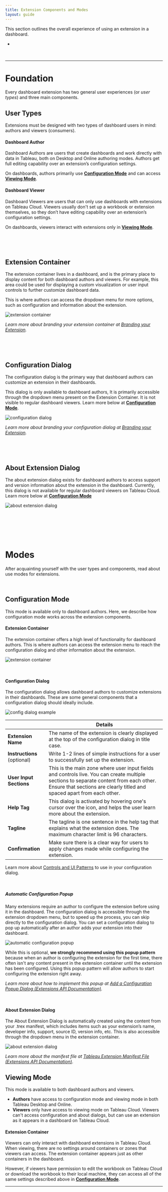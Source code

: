 ```yaml
---
title: Extension Components and Modes
layout: guide
---
```



This section outlines the overall experience of using an extension in a dashboard. 

*

<!---
#### Foundation
Every dashboard extension has two general user experiences and three main components. 

* [User Types](#user-types)
* [Extension Container](#extension-container)
* [Configuration Dialog](#configuration-dialog)
* [About Extension Dialog](#about-extension-dialog)

#### Modes
After acquainting yourself with the user types and components, read about use modes for extensions.

* [Configuration Mode](#configuration-mode)
* [Viewing Mode](#viewing-mode)

-->
&nbsp;

---
# Foundation

Every dashboard extension has two general user experiences (or *user types*) and three main components. 


## User Types

Extensions must be designed with two types of dashboard users in mind: authors and viewers (consumers). 

#### Dashboard Author

Dashboard Authors are users that create dashboards and work directly with data in Tableau, both on Desktop and Online authoring modes. Authors get full editing capability over an extension’s configuration settings. 

On dashboards, authors primarily use **[Configuration Mode](#configuration-mode)** and can access **[Viewing Mode](#viewing-mode)**.
  
#### Dashboard Viewer

Dashboard Viewers are users that can only use dashboards with extensions on Tableau Cloud. Viewers usually don't set up a workbook or extension themselves, so they don’t have editing capability over an extension’s configuration settings.

On dashboards, viewers interact with extensions only in **[Viewing Mode](#viewing-mode)**. 

&nbsp;

&nbsp;


## Extension Container

The extension container lives in a dashboard, and is the primary place to display content for both dashboard authors and viewers. For example, this area could be used for displaying a custom visualization or user input controls to further customize dashboard data. 

This is where authors can access the dropdown menu for more options, such as configuration and information about the extension.

![extension container](./imgs/2-chrome_menu.png)

*Learn more about branding your extension container at [Branding your Extension](../Style_Guidelines/ux_branding.html#extension-container).*

&nbsp;

&nbsp;

## Configuration Dialog
The configuration dialog is the primary way that dashboard authors can customize an extension in their dashboards. 

This dialog is only available to dashboard authors, It is primarily accessible through the dropdown menu present on the Extension Container. It is not visible to regular dashboard viewers. Learn more below at **[Configuration Mode](#configuration-mode)**.

![configuration dialog](./imgs/2-config_dialog.png)

*Learn more about branding your configuration dialog at [Branding your Extension](../Style_Guidelines/ux_branding.html#configuration-dialog).*

&nbsp;

&nbsp;


## About Extension Dialog

The about extension dialog exists for dashboard authors to access support and version information about the extension in the dashboard. Currently, this dialog is not available for regular dashboard viewers on Tableau Cloud. Learn more below at **[Configuration Mode](#configuration-mode)**

![about extension dialog](./imgs/2-about_dialog.png)

&nbsp;

&nbsp;

&nbsp;


# Modes
After acquainting yourself with the user types and components, read about use modes for extensions.

&nbsp;

## Configuration Mode
This mode is available only to dashboard authors. Here, we describe how configuration mode works across the extension components.

#### Extension Container
The extension container offers a high level of functionality for dashboard authors. This is where authors can access the extension menu to reach the configuration dialog and other information about the extension.

![extension container](./imgs/2-chrome_menu_annotated.png)

&nbsp;

#### Configuration Dialog
The configuration dialog allows dashboard authors to customize extensions in their dashboards. These are some general components that a configuration dialog should ideally include.

![config dialog example](./imgs/2-config_dialog_annotated.png)

|     | Details |
| --- | ------- |
| **Extension Name** | The name of the extension is clearly displayed at the top of the configuration dialog in title case. |
| **Instructions** (optional) | Write 1-2 lines of simple instructions for a user to successfully set up the extension. |
| **User Input Sections** | This is the main zone where user input fields and controls live. You can create multiple sections to separate content from each other. Ensure that sections are clearly titled and spaced apart from each other. |
| **Help Tag** | This dialog is activated by hovering one's cursor over the icon, and helps the user learn more about the extension.|
| **Tagline**  | The tagline is one sentence in the help tag that explains what the extension does. The maximum character limit is 96 characters.|
| **Confirmation** | Make sure there is a clear way for users to apply changes made while configuring the extension. |

Learn more about [Controls and UI Patterns](ux_controls_ui_patterns.html) to use in your configuration dialog.

&nbsp;

##### Automatic Configuration Popup

Many extensions require an author to configure the extension before using it in the dashboard. The configuration dialog is accessible through the extension dropdown menu, but to speed up the process, you can skip directly to the configuration dialog. You can set a configuration dialog to pop up automatically after an author adds your extension into their dashboard. 

![automatic configuration popup](./imgs/gifs/2-config_popup.gif)

While this is optional, **we strongly recommend using this popup pattern** because when an author is configuring the extension for the first time, there often isn't any content present in the extension container until the extension has been configured. Using this popup pattern will allow authors to start configuring the extension right away.

*Learn more about how to implement this popup at [Add a Configuration Popup Dialog (Extensions API Documentation)](https://tableau.github.io/extensions-api/docs/trex_configure.html).*

&nbsp;

#### About Extension Dialog

The About Extension Dialog is automatically created using the content from your .trex manifest, which includes items such as your extension’s name, developer info, support, source ID, version info, etc. This is also accessible through the dropdown menu in the extension container.

![about extension dialog](./imgs/2-about_dialog_annotated.png)

*Learn more about the manifest file at [Tableau Extension Manifest File (Extensions API Documentation)](https://tableau.github.io/extensions-api/docs/trex_manifest.html)*.



## Viewing Mode

This mode is available to both dashboard authors and viewers. 

* **Authors** have access to configuration mode and viewing mode in both Tableau Desktop and Online.
* **Viewers** only have access to viewing mode on Tableau Cloud. Viewers can't access configuration and about dialogs, but can use an extension as it appears in a dashboard on Tableau Cloud.

#### Extension Container

Viewers can only interact with dashboard extensions in Tableau Cloud. When viewing, there are no settings around containers or zones that viewers can access. The extension container appears just as other containers in the dashboard.

However, if viewers have permission to edit the workbook on Tableau Cloud or download the workbook to their local machine, they can access all of the same settings described above in **[Configuration Mode](#configuration-mode)**. 

---


